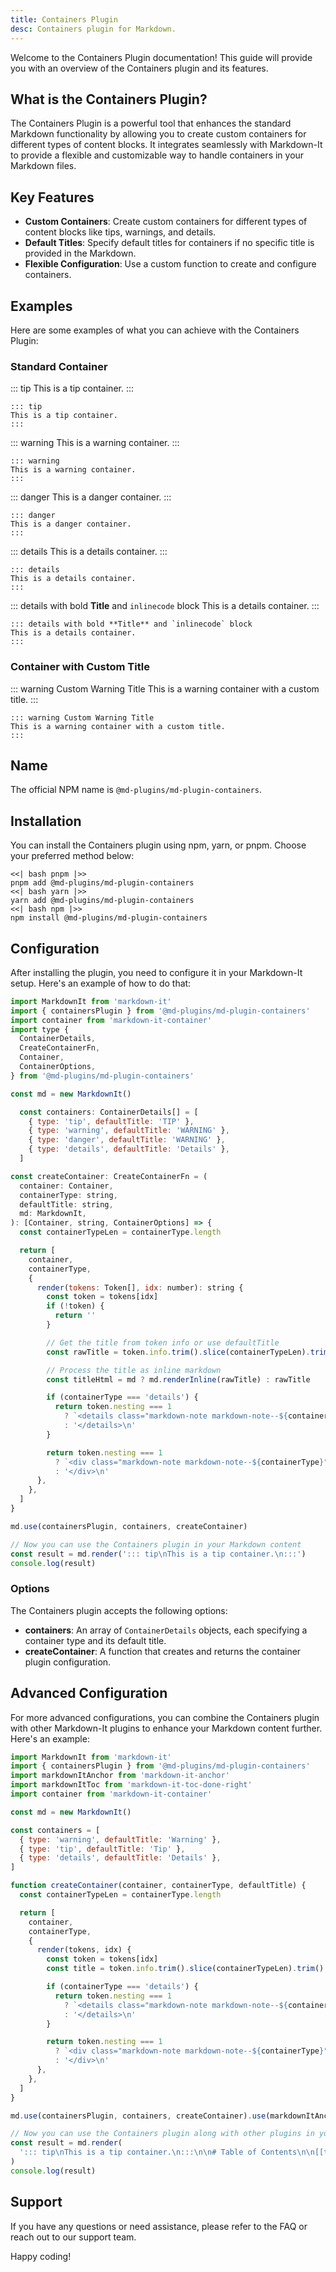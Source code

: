 ```yaml
---
title: Containers Plugin
desc: Containers plugin for Markdown.
---
```


Welcome to the Containers Plugin documentation! This guide will provide you with an overview of the Containers plugin and its features.

## What is the Containers Plugin?

The Containers Plugin is a powerful tool that enhances the standard Markdown functionality by allowing you to create custom containers for different types of content blocks. It integrates seamlessly with Markdown-It to provide a flexible and customizable way to handle containers in your Markdown files.

## Key Features

- **Custom Containers**: Create custom containers for different types of content blocks like tips, warnings, and details.
- **Default Titles**: Specify default titles for containers if no specific title is provided in the Markdown.
- **Flexible Configuration**: Use a custom function to create and configure containers.

## Examples

Here are some examples of what you can achieve with the Containers Plugin:

### Standard Container

::: tip
This is a tip container.
:::

```markup
::: tip
This is a tip container.
:::
```

::: warning
This is a warning container.
:::

```markup
::: warning
This is a warning container.
:::
```

::: danger
This is a danger container.
:::

```markup
::: danger
This is a danger container.
:::
```

::: details
This is a details container.
:::

```markup
::: details
This is a details container.
:::
```

::: details with bold **Title** and `inlinecode` block
This is a details container.
:::

```markup
::: details with bold **Title** and `inlinecode` block
This is a details container.
:::
```

### Container with Custom Title

::: warning Custom Warning Title
This is a warning container with a custom title.
:::

```markup
::: warning Custom Warning Title
This is a warning container with a custom title.
:::
```

## Name

The official NPM name is `@md-plugins/md-plugin-containers`.

## Installation

You can install the Containers plugin using npm, yarn, or pnpm. Choose your preferred method below:

```tabs
<<| bash pnpm |>>
pnpm add @md-plugins/md-plugin-containers
<<| bash yarn |>>
yarn add @md-plugins/md-plugin-containers
<<| bash npm |>>
npm install @md-plugins/md-plugin-containers
```

## Configuration

After installing the plugin, you need to configure it in your Markdown-It setup. Here's an example of how to do that:

```js
import MarkdownIt from 'markdown-it'
import { containersPlugin } from '@md-plugins/md-plugin-containers'
import container from 'markdown-it-container'
import type {
  ContainerDetails,
  CreateContainerFn,
  Container,
  ContainerOptions,
} from '@md-plugins/md-plugin-containers'

const md = new MarkdownIt()

  const containers: ContainerDetails[] = [
    { type: 'tip', defaultTitle: 'TIP' },
    { type: 'warning', defaultTitle: 'WARNING' },
    { type: 'danger', defaultTitle: 'WARNING' },
    { type: 'details', defaultTitle: 'Details' },
  ]

const createContainer: CreateContainerFn = (
  container: Container,
  containerType: string,
  defaultTitle: string,
  md: MarkdownIt,
): [Container, string, ContainerOptions] => {
  const containerTypeLen = containerType.length

  return [
    container,
    containerType,
    {
      render(tokens: Token[], idx: number): string {
        const token = tokens[idx]
        if (!token) {
          return ''
        }

        // Get the title from token info or use defaultTitle
        const rawTitle = token.info.trim().slice(containerTypeLen).trim() || defaultTitle

        // Process the title as inline markdown
        const titleHtml = md ? md.renderInline(rawTitle) : rawTitle

        if (containerType === 'details') {
          return token.nesting === 1
            ? `<details class="markdown-note markdown-note--${containerType}"><summary class="markdown-note__title">${titleHtml}</summary>\n`
            : '</details>\n'
        }

        return token.nesting === 1
          ? `<div class="markdown-note markdown-note--${containerType}"><p class="markdown-note__title">${titleHtml}</p>\n`
          : '</div>\n'
      },
    },
  ]
}

md.use(containersPlugin, containers, createContainer)

// Now you can use the Containers plugin in your Markdown content
const result = md.render('::: tip\nThis is a tip container.\n:::')
console.log(result)
```

### Options

The Containers plugin accepts the following options:

- **containers**: An array of `ContainerDetails` objects, each specifying a container type and its default title.
- **createContainer**: A function that creates and returns the container plugin configuration.

## Advanced Configuration

For more advanced configurations, you can combine the Containers plugin with other Markdown-It plugins to enhance your Markdown content further. Here's an example:

```js
import MarkdownIt from 'markdown-it'
import { containersPlugin } from '@md-plugins/md-plugin-containers'
import markdownItAnchor from 'markdown-it-anchor'
import markdownItToc from 'markdown-it-toc-done-right'
import container from 'markdown-it-container'

const md = new MarkdownIt()

const containers = [
  { type: 'warning', defaultTitle: 'Warning' },
  { type: 'tip', defaultTitle: 'Tip' },
  { type: 'details', defaultTitle: 'Details' },
]

function createContainer(container, containerType, defaultTitle) {
  const containerTypeLen = containerType.length

  return [
    container,
    containerType,
    {
      render(tokens, idx) {
        const token = tokens[idx]
        const title = token.info.trim().slice(containerTypeLen).trim() || defaultTitle

        if (containerType === 'details') {
          return token.nesting === 1
            ? `<details class="markdown-note markdown-note--${containerType}"><summary class="markdown-note__title">${title}</summary>\n`
            : '</details>\n'
        }

        return token.nesting === 1
          ? `<div class="markdown-note markdown-note--${containerType}"><p class="markdown-note__title">${title}</p>\n`
          : '</div>\n'
      },
    },
  ]
}

md.use(containersPlugin, containers, createContainer).use(markdownItAnchor).use(markdownItToc)

// Now you can use the Containers plugin along with other plugins in your Markdown content
const result = md.render(
  '::: tip\nThis is a tip container.\n:::\n\n# Table of Contents\n\n[[toc]]\n\n::: warning Custom Warning Title\nThis is a warning container with a custom title.\n:::',
)
console.log(result)
```

## Support

If you have any questions or need assistance, please refer to the FAQ or reach out to our support team.

Happy coding!
